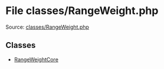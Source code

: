 File classes/RangeWeight.php
=========

Source: [classes/RangeWeight.php](https://github.com/PrestaShop/PrestaShop/blob/1.5.0.3/classes/RangeWeight.php)


Classes
-------

* [RangeWeightCore](class.RangeWeightCore.md)

